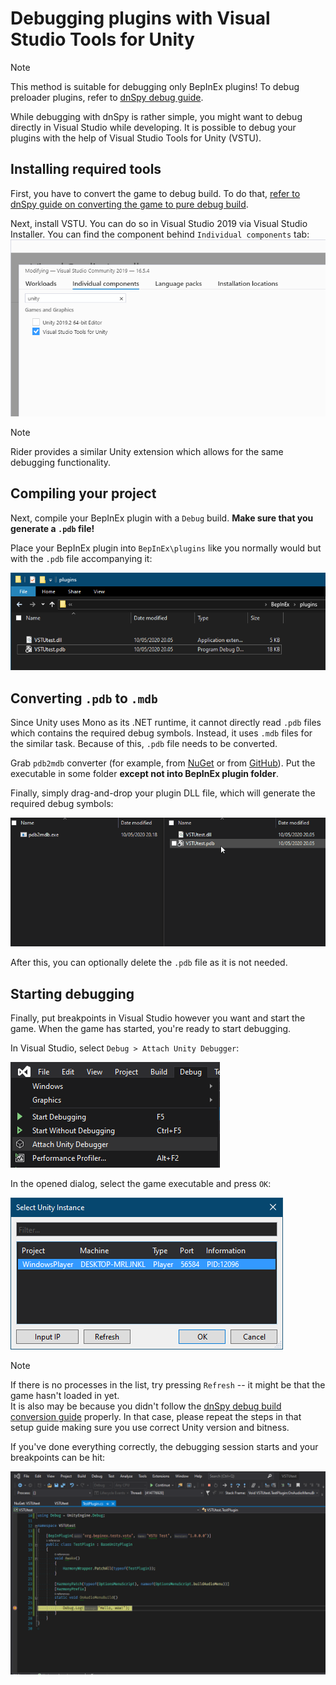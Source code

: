 # Debugging plugins with Visual Studio Tools for Unity

> [!NOTE]  
> This method is suitable for debugging only BepInEx plugins!
> To debug preloader plugins, refer to [dnSpy debug guide](<xref:debug_assemblies_dnSpy>).

While debugging with dnSpy is rather simple, you might want to debug directly in 
Visual Studio while developing. It is possible to debug your plugins with the help of 
Visual Studio Tools for Unity (VSTU).

## Installing required tools

First, you have to convert the game to debug build. To do that, [refer to dnSpy guide on converting the game to pure debug build](https://github.com/0xd4d/dnSpy/wiki/Debugging-Unity-Games#turning-a-release-build-into-a-debug-build).

Next, install VSTU. You can do so in Visual Studio 2019 via Visual Studio Installer.
You can find the component behind `Individual components` tab:
![Select "Visual Studio Tools for Unity" component in Visual Studio installer](images/vstu_select.png)

> [!NOTE]  
> Rider provides a similar Unity extension which allows for the same debugging functionality.

## Compiling your project

Next, compile your BepInEx plugin with a `Debug` build. **Make sure that you generate a `.pdb` file!**

Place your BepInEx plugin into `BepInEx\plugins` like you normally would but with the `.pdb` file accompanying it:

![Install your plugin with the .pdb file normally into BepInEx/plugins folder.](images/vstu_plugin_install.png)

## Converting `.pdb` to `.mdb`

Since Unity uses Mono as its .NET runtime, it cannot directly read `.pdb` files which contains the required debug symbols.
Instead, it uses `.mdb` files for the similar task. Because of this, `.pdb` file needs to be converted.

Grab `pdb2mdb` converter (for example, from [NuGet](https://www.nuget.org/packages/Mono.pdb2mdb/) or from [GitHub](https://gist.github.com/jbevain/ba23149da8369e4a966f#file-pdb2mdb-exe)). Put the executable in some folder **except not into BepInEx plugin folder**.

Finally, simply drag-and-drop your plugin DLL file, which will generate the required debug symbols:

![Convert pdb to mdb by dragging and dropping the plugin DLL onto the pdb2mdb.exe](images/vstu_pdb2mdb.gif)

After this, you can optionally delete the `.pdb` file as it is not needed.

## Starting debugging

Finally, put breakpoints in Visual Studio however you want and start the game.
When the game has started, you're ready to start debugging.

In Visual Studio, select `Debug > Attach Unity Debugger`:

![Select Debug > Attach Unity Debugger in Visual Studio](images/vstu_debugger_select.png)

In the opened dialog, select the game executable and press `OK`:

![Select the game process from the opened dialog](images/vstu_select_process.png)

> [!NOTE]  
> If there is no processes in the list, try pressing `Refresh` -- it might be that the game hasn't loaded in yet.  
> It is also may be because you didn't follow the [dnSpy debug build conversion guide](https://github.com/0xd4d/dnSpy/wiki/Debugging-Unity-Games#turning-a-release-build-into-a-debug-build) properly. 
> In that case, please repeat the steps in that setup guide making sure you use correct Unity version and bitness.

If you've done everything correctly, the debugging session starts and your breakpoints can be hit:

![An example of a breakpoint being hit](images/vstu_works.png)